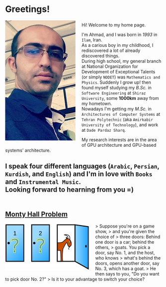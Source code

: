 # Greetings!
<img style="float: left; margin: 0px 20px 20px 0;" src="./pictures/me.jpg">
<div style="margin: 25px 0px 0px 0;">


Hi!  Welcome to my home page.  

I'm Ahmad, and I was born in _1993_ in `Ilam`, Iran.  
As a carious boy in my childhood,
I rediscovered a lot of already discovered things.  
During high school, my general branch
at National Organization for Development of Exceptional Talents (or simply `NODET`) was `Mathematics and Physics`.
Suddenly I grow up! then found myself studying my _B.Sc._ in `Software Engineering`
at `Shiraz University`, some __1000km__ away from my hometown.  
Nowadays I'm getting my _M.Sc._ in `Architectures of Computer Systems` at `Tehran Polytechnic` (aka `Amirkabir University of Technology`), and work at `Dade Pardaz Sharq`.

My research interests are in the area of GPU architecture and GPU-based systems' architecture.

I speak four different languages (`Arabic`, `Persian`, `Kurdish`, and `English`) and I'm in love with `Books` and `Instrumental Music`.  
Looking forward to hearning from you =)
<br>
<br>
-------

## [Monty Hall Problem](https://en.wikipedia.org/wiki/Monty_Hall_problem "Monty Hall Problem")
<img style="float: left; margin: 0 20px 20px 0;" src="./pictures/monty_hall_problem.png">
> Suppose you're on a game show, 
> and you're given the choice of 
> three doors: Behind one door is a car; behind the others, 
> goats. You pick a door, say No. 1, and the host, who knows 
> what's behind the doors, opens another door, say No. 3, which has a goat.
> He then says to you, "Do you want to pick door No. 2?"
> Is it to your advantage to switch your choice?

</div>
<div style="margin: 270px 0px 0px 0;">
</div>
